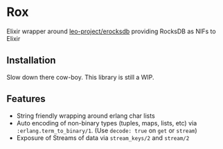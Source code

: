 # Rox

Elixir wrapper around
[leo-project/erocksdb](https://github.com/leo-project/erocksdb) providing
RocksDB as NIFs to Elixir

## Installation

Slow down there cow-boy. This library is still a WIP.

## Features

  * String friendly wrapping around erlang char lists
  * Auto encoding of non-binary types (tuples, maps, lists, etc) via
      `:erlang.term_to_binary/1`. (Use `decode: true` on `get` or `stream`)
  * Exposure of Streams of data via `stream_keys/2` and `stream/2`
